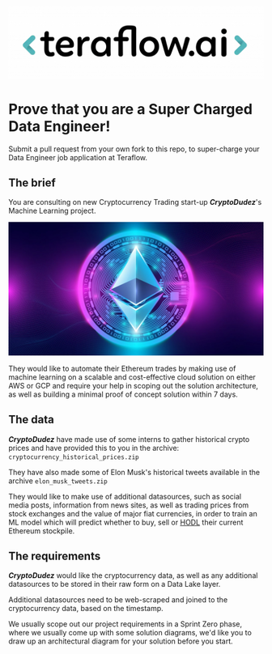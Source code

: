 ![](teraflow.webp)
# Prove that you are a Super Charged Data Engineer!

Submit a pull request from your own fork to this repo, to super-charge your Data Engineer job application at Teraflow.

## The brief

You are consulting on new Cryptocurrency Trading start-up __*CryptoDudez*__'s Machine Learning project.

![](ethereum.jpg)

They would like to automate their Ethereum trades by making use of machine learning on a scalable and cost-effective cloud solution on either AWS or GCP and require your help in scoping out the solution architecture, as well as building a minimal proof of concept solution within 7 days.

## The data

__*CryptoDudez*__ have made use of some interns to gather historical crypto prices and have provided this to you in the archive: `cryptocurrency_historical_prices.zip`

They have also made some of Elon Musk's historical tweets available in the archive `elon_musk_tweets.zip`

They would like to make use of additional datasources, such as social media posts, information from news sites, as well as trading prices from stock exchanges and the value of major fiat currencies, in order to train an ML model which will predict whether to buy, sell or [HODL](https://www.nerdwallet.com/article/investing/hodl-a-typo-takes-hold-as-a-sound-cryptocurrency-strategy) their current Ethereum stockpile.

## The requirements

__*CryptoDudez*__ would like the cryptocurrency data, as well as any additional datasources to be stored in their raw form on a Data Lake layer.

Additional datasources need to be web-scraped and joined to the cryptocurrency data, based on the timestamp.

We usually scope out our project requirements in a Sprint Zero phase, where we usually come up with some solution diagrams, we'd like you to draw up an architectural diagram for your solution before you start.
